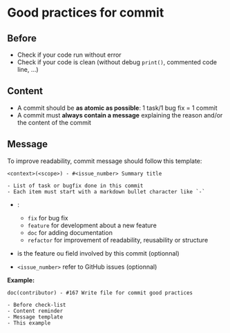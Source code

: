 # Good practices for commit

## Before
- Check if your code run without error
- Check if your code is clean (without debug `print()`, commented code line, ...)

## Content
- A commit should be **as atomic as possible**: 1 task/1 bug fix = 1 commit
- A commit must **always contain a message** explaining the reason and/or the content of the commit

## Message

To improve readability, commit message should follow this template:

```
<context>(<scope>) - #<issue_number> Summary title

- List of task or bugfix done in this commit
- Each item must start with a markdown bullet character like `-`
```

- **<context>**:
    - `fix` for bug fix
    - `feature` for development about a new feature
    - `doc` for adding documentation
    - `refactor` for improvement of readability, reusability or structure

- **<scope>** is the feature ou field involved by this commit (optionnal)

- `<issue_number>` refer to GitHub issues (optionnal)

**Example:**
```text
doc(contributor) - #167 Write file for commit good practices

- Before check-list
- Content reminder
- Message template
- This example
```